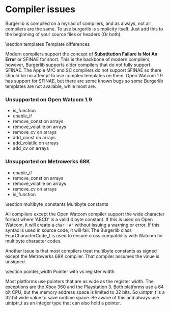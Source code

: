 Compiler issues
===============

Burgerlib is compiled on a myriad of compilers, and as always, not all compilers are the same.
To use burgerlib is simplicity itself. Just add this to the beginning of your source files or headers (Or both).

\section templates Template differences

Modern compilers support the concept of **Substitution Failure Is Not An Error** or SFINAE for short. This is the backbone of modern compilers, however, Burgerlib supports older compilers that do not fully support SFINAE. The Apple MrC and SC compilers do not support SFINAE so there should be no attempt to use complex templates on them. Open Watcom 1.9 has support for SFINAE, but there are some known bugs so some Burgerlib templates are not available, while most are.

### Unsupported on Open Watcom 1.9

* is_function
* enable_if
* remove_const on arrays
* remove_volatile on arrays
* remove_cv on arrays
* add_const on arrays
* add_volatile on arrays
* add_cv on arrays

### Unsupported on Metrowerks 68K

* enable_if
* remove_const on arrays
* remove_volatile on arrays
* remove_cv on arrays
* is_function

\section multibyte_constants Multibyte constants

All compilers except the Open Watcom compiler support the wide character format where 'ABCD' is a valid 4 byte constant. If this is used on Open Watcom, it will create a ``char 'A'`` without issuing a warning or error. If this syntax is used in source code, it will fail. The Burgerlib class FourCharacterCode_t is used to ensure cross compatiblity with Watcom for multibyte character codes.

Another issue is that most compilers treat multibyte constants as signed except the Metrowerks 68K compiler. That compiler assumes the value is unsigned.

\section pointer_width Pointer with vs register width

Most platforms use pointers that are as wide as the register width. The exceptions are the Xbox 360 and the Playstation 3. Both platforms use a 64 bit CPU, but the memory address space is limited to 32 bits. So uintptr_t is a 32 bit wide value to save runtime space. Be aware of this and always use uintptr_t as an integer type that can also hold a pointer.
